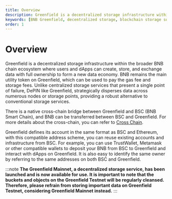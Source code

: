```yaml
---
title: Overview
description: Greenfield is a decentralized storage infrastructure within the BNB chain ecosystem. 
keywords: [BNB Greenfield, decentralized storage, blockchain storage solution, decentralized storage providers]
order: 1
---
```


# Overview

Greenfield is a decentralized storage infrastructure within the broader BNB chain ecosystem where users and dApps can create, store, and exchange data with full ownership to form a new data economy. BNB remains the main utility token on Greenfield, which can be used to pay the gas fee and storage fees. Unlike centralized storage services that present a single point of failure, DePIN like Greenfield, strategically disperses data across numerous nodes or storage points, providing a robust alternative to conventional storage services.

There is a native cross-chain bridge between Greenfield and BSC (BNB Smart Chain), and BNB can be transferred between BSC and Greenfield. For more details about the cross-chain, you can refer to [Cross Chain](../greenfield-blockchain/modules/cross-chain.md).

Greenfield defines its account in the same format as BSC and Ethereum, with this compatible address scheme, you can reuse existing accounts and infrastructure from BSC. For example, you can use TrustWallet, Metamask or other compatible wallets to deposit your BNB from BSC to Greenfield and interact with dApps on Greenfield. It is also easy to identify the same owner by referring to the same addresses on both BSC and Greenfield.

:::note
**The Greenfield Mainnet, a decentralized storage service, has been launched and is now available for use. It is important to note that the buckets and objects on the Greenfield Testnet will be regularly cleansed. Therefore, please refrain from storing important data on Greenfield Testnet, considering Greenfield Mainnet instead.**
:::
